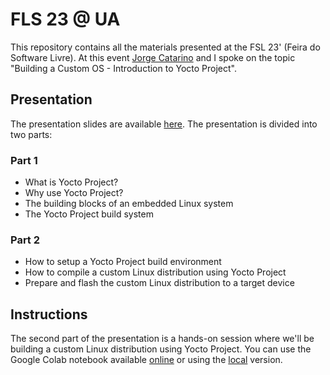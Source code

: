 # FLS 23 @ UA
This repository contains all the materials presented at the FSL 23' (Feira do Software Livre). At this event [Jorge Catarino](https://www.linkedin.com/in/jp-catarino/) and I spoke on the topic "Building a Custom OS - Introduction to Yocto Project".

## Presentation
The presentation slides are available [here](fsl23-slides.pdf). The presentation is divided into two parts:

### Part 1
- What is Yocto Project?
- Why use Yocto Project?
- The building blocks of an embedded Linux system
- The Yocto Project build system

### Part 2
- How to setup a Yocto Project build environment
- How to compile a custom Linux distribution using Yocto Project
- Prepare and flash the custom Linux distribution to a target device

## Instructions
The second part of the presentation is a hands-on session where we'll be building a custom Linux distribution using Yocto Project. You can use the Google Colab notebook available [online](https://colab.research.google.com/drive/1CHOb7vM43-02BuIe7xaQJsu9VwpvCl8L?usp=sharing) or using the [local](fsl23-guide.ipynb) version.
